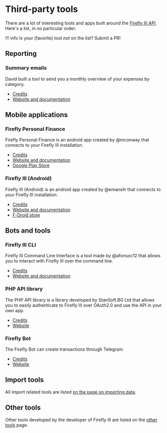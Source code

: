 # Third-party tools

There are a lot of interesting tools and apps built around the [Firefly III API](../api.md). Here's a list, in no particular order.

!!! info 
    Is your (favorite) tool not on the list? Submit a PR!

## Reporting

### Summary emails

David built a tool to send you a monthly overview of your expenses by category.

- [Credits](https://github.com/davidschlachter)
- [Website and documentation](https://github.com/davidschlachter/firefly-iii-email-summary)

## Mobile applications

### Firefly Personal Finance

Firefly Personal Finance is an android app created by @mconway that connects to your Firefly III installation.

- [Credits](https://github.com/mconway)
- [Website and documentation](https://github.com/mconway/firefly-app/)
- [Google Play Store](https://play.google.com/store/apps/details?id=com.zerobyte.firefly)

### Firefly III (Android)

Firefly III (Android) is an android app created by @emansih that connects to your Firefly III installation.

- [Credits](https://github.com/emansih)
- [Website and documentation](https://github.com/emansih/FireflyMobile)
- [F-Droid store](https://f-droid.org/packages/xyz.hisname.fireflyiii/)

## Bots and tools

### Firefly III CLI

Firefly III Command Line Interface is a tool made by @afonsoc12 that allows you to interact with Firefly III over the command line.

- [Credits](https://github.com/afonsoc12)
- [Website and documentation](https://github.com/afonsoc12/firefly-cli)

### PHP API library

The PHP API library is a library developed by StanSoft.BG Ltd that allows you to easily authenticate to Firefly III over OAuth2.0 and use the API in your own app.

- [Credits](https://github.com/StanSoftBG)
- [Website](https://github.com/StanSoftBG/oauth2-firefly-iii)

### Firefly Bot

The Firefly Bot can create transactions through Telegram.

- [Credits](https://github.com/vjFaLk)
- [Website](https://github.com/vjFaLk/firefly-bot)

## Import tools

All import related tools are listed [on the page on importing data](../importing-data/introduction.md).

## Other tools

Other tools developed by the developer of Firefly III are listed on the [other tools](../../../other-tools) page.